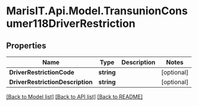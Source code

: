 
# MarisIT.Api.Model.TransunionConsumer118DriverRestriction

## Properties

Name | Type | Description | Notes
------------ | ------------- | ------------- | -------------
**DriverRestrictionCode** | **string** |  | [optional] 
**DriverRestrictionDescription** | **string** |  | [optional] 

[[Back to Model list]](../README.md#documentation-for-models)
[[Back to API list]](../README.md#documentation-for-api-endpoints)
[[Back to README]](../README.md)


